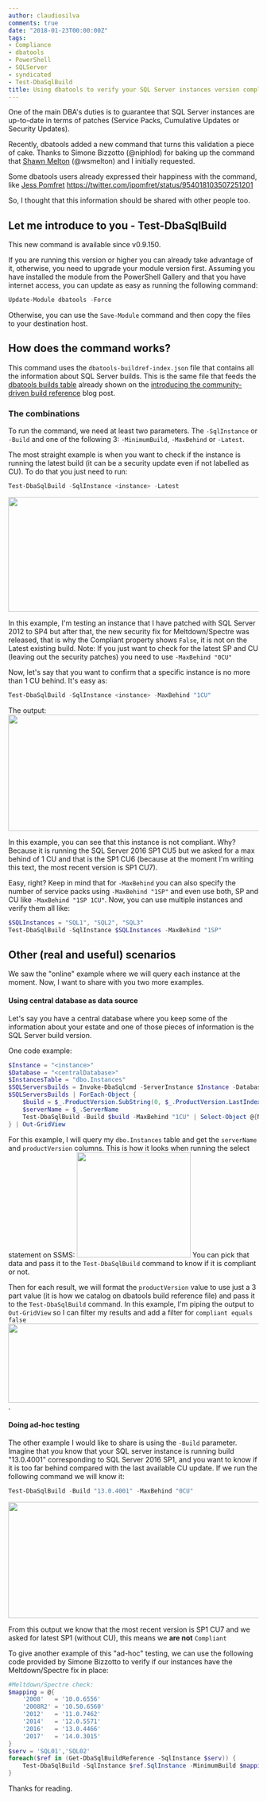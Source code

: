 ```yaml
---
author: claudiosilva
comments: true
date: "2018-01-23T00:00:00Z"
tags:
- Compliance
- dbatools
- PowerShell
- SQLServer
- syndicated
- Test-DbaSqlBuild
title: Using dbatools to verify your SQL Server instances version compliance
---
```

One of the main DBA's duties is to guarantee that SQL Server instances are up-to-date in terms of patches (Service Packs, Cumulative Updates or Security Updates).

Recently, dbatools added a new command that turns this validation a piece of cake. Thanks to Simone Bizzotto (@niphlod) for baking up the command that <a href="https://twitter.com/wsmelton" rel="noopener" target="_blank">Shawn Melton</a> (@wsmelton) and I initially requested.

Some dbatools users already expressed their happiness with the command, like <a href="https://twitter.com/jpomfret" rel="noopener" target="_blank">Jess Pomfret</a>
https://twitter.com/jpomfret/status/954018103507251201

So, I thought that this information should be shared with other people too.

<h2>Let me introduce to you - Test-DbaSqlBuild</h2>

This new command is available since v0.9.150.

If you are running this version or higher you can already take advantage of it, otherwise, you need to upgrade your module version first. Assuming you have installed the module from the PowerShell Gallery and that you have internet access, you can update as easy as running the following command:
``` powershell
Update-Module dbatools -Force
```
Otherwise, you can use the `Save-Module` command and then copy the files to your destination host.

<h2>How does the command works?</h2>

This command uses the `dbatools-buildref-index.json` file that contains all the information about SQL Server builds. This is the same file that feeds the <a href="https://sqlcollaborative.github.io/builds" rel="noopener" target="_blank">dbatools builds table</a> already shown on the <a href="https://dbatools.io/buildref/" rel="noopener" target="_blank">introducing the community-driven build reference</a> blog post.

<h3>The combinations</h3>

To run the command, we need at least two parameters. The `-SqlInstance` or `-Build` and one of the following 3: `-MinimumBuild`, `-MaxBehind` or `-Latest`.

The most straight example is when you want to check if the instance is running the latest build (it can be a security update even if not labelled as CU). To do that you just need to run:
``` powershell
Test-DbaSqlBuild -SqlInstance <instance> -Latest
```

<a href="https://claudioessilva.github.io/img/2018/01/latestexample.png"><img src="https://claudioessilva.github.io/img/2018/01/latestexample.png?w=656" alt="" width="656" height="231" class="aligncenter size-large wp-image-1185" /></a>

In this example, I'm testing an instance that I have patched with SQL Server 2012 to SP4 but after that, the new security fix for Meltdown/Spectre was released, that is why the Compliant property shows `False`, it is not on the Latest existing build.
Note: If you just want to check for the latest SP and CU (leaving out the security patches) you need to use `-MaxBehind "0CU"`

Now, let's say that you want to confirm that a specific instance is no more than 1 CU behind.
It's easy as:
``` powershell
Test-DbaSqlBuild -SqlInstance <instance> -MaxBehind "1CU"
```

The output:
<a href="https://claudioessilva.github.io/img/2018/01/online_maxbehind_1cu.png"><img src="https://claudioessilva.github.io/img/2018/01/online_maxbehind_1cu.png?w=656" alt="" width="656" height="234" class="aligncenter size-large wp-image-1173" /></a>

In this example, you can see that this instance is not compliant. Why? Because it is running the SQL Server 2016 SP1 CU5 but we asked for a max behind of 1 CU and that is the SP1 CU6 (because at the moment I'm writing this text, the most recent version is SP1 CU7).

Easy, right?
Keep in mind that for `-MaxBehind` you can also specify the number of service packs using `-MaxBehind "1SP"` and even use both, SP and CU like `-MaxBehind "1SP 1CU"`.
Now, you can use multiple instances and verify them all like:

``` powershell
$SQLInstances = "SQL1", "SQL2", "SQL3"
Test-DbaSqlBuild -SqlInstance $SQLInstances -MaxBehind "1SP"
```

<h2>Other (real and useful) scenarios</h2>

We saw the "online" example where we will query each instance at the moment. Now, I want to share with you two more examples.

<h4>Using central database as data source</h4>

Let's say you have a central database where you keep some of the information about your estate and one of those pieces of information is the SQL Server build version.

One code example:
``` powershell
$Instance = "<instance>"
$Database = "<centralDatabase>"
$InstancesTable = "dbo.Instances"
$SQLServersBuilds = Invoke-DbaSqlcmd -ServerInstance $Instance -Database $Database -Query "SELECT serverName, productVersion FROM $InstancesTable"
$SQLServersBuilds | ForEach-Object {
    $build = $_.ProductVersion.SubString(0, $_.ProductVersion.LastIndexOf('.'))
    $serverName = $_.ServerName
    Test-DbaSqlBuild -Build $build -MaxBehind "1CU" | Select-Object @{Name="ServerName";Expression={$serverName}}, *
} | Out-GridView
```

For this example, I will query my `dbo.Instances` table and get the `serverName` and `productVersion` columns.
This is how it looks when running the select statement on SSMS:
<a href="https://claudioessilva.github.io/img/2018/01/sqloutput_servername_productversion.png"><img src="https://claudioessilva.github.io/img/2018/01/sqloutput_servername_productversion.png" alt="" width="229" height="212" class="aligncenter size-full wp-image-1174" /></a>
You can pick that data and pass it to the `Test-DbaSqlBuild` command to know if it is compliant or not.

Then for each result, we will format the `productVersion` value to use just a 3 part value (it is how we catalog on dbatools build reference file) and pass it to the `Test-DbaSqlBuild` command.
In this example, I'm piping the output to `Out-GridView` so I can filter my results and add a filter for `compliant equals false`
<a href="https://claudioessilva.github.io/img/2018/01/centraldatabase_ogv.png"><img src="https://claudioessilva.github.io/img/2018/01/centraldatabase_ogv.png?w=656" alt="" width="656" height="159" class="aligncenter size-large wp-image-1172" /></a>.
<br>

<h4>Doing ad-hoc testing</h4>

The other example I would like to share is using the `-Build` parameter.
Imagine that you know that your SQL server instance is running build "13.0.4001" corresponding to SQL Server 2016 SP1, and you want to know if it is too far behind compared with the last available CU update. If we run the following command we will know it:

``` powershell
Test-DbaSqlBuild -Build "13.0.4001" -MaxBehind "0CU"
```

<a href="https://claudioessilva.github.io/img/2018/01/test_buildmaxbehind0cu.png"><img src="https://claudioessilva.github.io/img/2018/01/test_buildmaxbehind0cu.png" alt="" width="616" height="234" class="aligncenter size-full wp-image-1175" /></a>

From this output we know that the most recent version is SP1 CU7 and we asked for latest SP1 (without CU), this means we <strong>are not</strong> `Compliant`

To give another example of this "ad-hoc" testing, we can use the following code provided by Simone Bizzotto to verify if our instances have the Meltdown/Spectre fix in place:

``` powershell
#Meltdown/Spectre check:
$mapping = @{
    '2008'   = '10.0.6556'
    '2008R2' = '10.50.6560'
    '2012'   = '11.0.7462'
    '2014'   = '12.0.5571'
    '2016'   = '13.0.4466'
    '2017'   = '14.0.3015'
}
$serv = 'SQL01','SQL02'
foreach($ref in (Get-DbaSqlBuildReference -SqlInstance $serv)) {
    Test-DbaSqlBuild -SqlInstance $ref.SqlInstance -MinimumBuild $mapping[$ref.NameLevel]
}
```

Thanks for reading.
